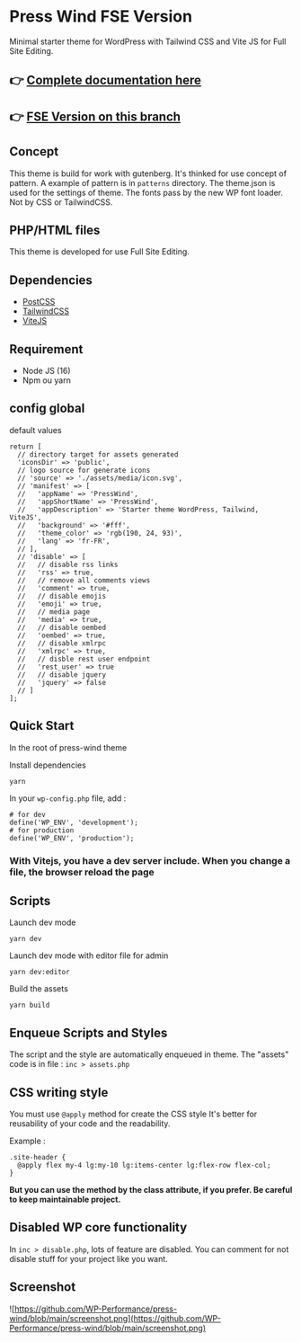 # Press Wind FSE Version

Minimal starter theme for WordPress with Tailwind CSS and Vite JS for Full Site Editing.

## 👉 [Complete documentation here](https://presswind-doc.wp-performance.com/)

## 👉 [FSE Version on this branch](https://github.com/WP-Performance/press-wind/tree/FSE)

## Concept

This theme is build for work with gutenberg.
It's thinked for use concept of pattern.
A example of pattern is in ```patterns``` directory.
The theme.json is used for the settings of theme.
The fonts pass by the new WP font loader. Not by CSS or TailwindCSS.

## PHP/HTML files

This theme is developed for use Full Site Editing.

## Dependencies

- [PostCSS](https://postcss.org/)
- [TailwindCSS](https://tailwindcss.com/)
- [ViteJS](https://vitejs.dev/)

## Requirement

- Node JS (16)
- Npm ou yarn


## config global

default values
```
return [
  // directory target for assets generated
  'iconsDir' => 'public',
  // logo source for generate icons
  // 'source' => './assets/media/icon.svg',
  // 'manifest' => [
  //   'appName' => 'PressWind',
  //   'appShortName' => 'PressWind',
  //   'appDescription' => 'Starter theme WordPress, Tailwind, ViteJS',
  //   'background' => '#fff',
  //   'theme_color' => 'rgb(190, 24, 93)',
  //   'lang' => 'fr-FR',
  // ],
  // 'disable' => [
  //   // disable rss links
  //   'rss' => true,
  //   // remove all comments views
  //   'comment' => true,
  //   // disable emojis
  //   'emoji' => true,
  //   // media page
  //   'media' => true,
  //   // disable oembed
  //   'oembed' => true,
  //   // disable xmlrpc
  //   'xmlrpc' => true,
  //   // disble rest user endpoint
  //   'rest_user' => true
  //   // disable jquery
  //   'jquery' => false
  // ]
];
```

## Quick Start

In the root of press-wind theme

Install dependencies

```
yarn
```

In your ```wp-config.php``` file, add :

```
# for dev
define('WP_ENV', 'development');
# for production
define('WP_ENV', 'production');
```

### With Vitejs, you have a dev server include. When you change a file, the browser reload the page

## Scripts

Launch dev mode

```
yarn dev
```

Launch dev mode with editor file for admin

```
yarn dev:editor
```

Build the assets

```
yarn build
```

## Enqueue Scripts and Styles

The script and the style are automatically enqueued in theme.
The "assets" code is in file : ```inc > assets.php```

## CSS writing style

You must use ```@apply``` method for create the CSS style
It's better for reusability of your code and the readability.

Example :

```
.site-header {
  @apply flex my-4 lg:my-10 lg:items-center lg:flex-row flex-col;
}
```

**But you can use the method by the class attribute, if you prefer. Be careful to keep maintainable project.**

## Disabled WP core functionality

In ```inc > disable.php```, lots of feature are disabled.
You can comment for not disable stuff for your project like you want.

## Screenshot

![https://github.com/WP-Performance/press-wind/blob/main/screenshot.png](https://github.com/WP-Performance/press-wind/blob/main/screenshot.png)

